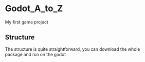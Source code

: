 # Godot_A_to_Z
My first game project

## Structure 

The structure is quite straightforward, you can download the whole package and run on the godot
